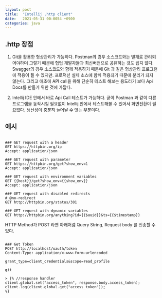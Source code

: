 ```yaml
---
layout: post
title:  "Intellij .http client"
date:   2021-05-31 00:0054 +0900
categories: java
---
```


## .http 장점

1. Git을 활용한 형상관리가 가능하다.
    Postman의 경우 소스코드와는 별개로 관리되어야하며 그렇기 때문에 협업 개발자들과 최신버전으로 공유하는 것도 쉽지 않다.
    Swagger의 경우 소스코드와 함께 적용하기 때문에 Git 과 같은 형상관리 프로그램에 적용이 될 수 있지만. 프로덕션 실제 소스에 함께 적용되기 때문에 분리가 되지 않는다.
    그리고 애초에 API call을 위해 단순히 테스트 해보는 용도라기 보다 Api Docs를 만들기 위한 것에 가깝다.

2. Intellij IDE 안에서 바로 Api Call 테스트가 가능하다.
    굳이 Postman 과 같이 다른 프로그램을 동작시킬 필요없이 Intellij 안에서 테스트해볼 수 있어서 화면전환이 필요없다.
    생산성이 충분히 늘어날 수 잇는 부분이다.


## 예시

```

### GET request with a header
GET https://httpbin.org/ip
Accept: application/json

### GET request with parameter
GET https://httpbin.org/get?show_env=1
Accept: application/json

### GET request with environment variables
GET {{host}}/get?show_env={{show_env}}
Accept: application/json

### GET request with disabled redirects
# @no-redirect
GET http://httpbin.org/status/301

### GET request with dynamic variables
GET http://httpbin.org/anything?id={{$uuid}}&ts={{$timestamp}}

```

HTTP Method가 POST 라면 아래처럼 Query String, Request body 를 전송할 수 있다.

```

### Get Token
POST http://localhost/oauth/token
Content-Type: application/x-www-form-urlencoded

grant_type=client_credentials&scope=read_profile

git

> {% //response handler
client.global.set("access_token", response.body.access_token);
client.log(client.global.get("access_token"));
%}

```